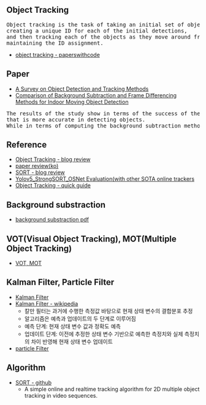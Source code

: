 ## Object Tracking
<pre>
Object tracking is the task of taking an initial set of object detections, 
creating a unique ID for each of the initial detections, 
and then tracking each of the objects as they move around frames in a video, 
maintaining the ID assignment.
</pre>
- [object tracking - paperswithcode](https://paperswithcode.com/task/object-tracking/latest) 

## Paper
- [A Survey on Object Detection and Tracking Methods](https://www.semanticscholar.org/paper/A-Survey-on-Moving-Object-Detection-and-Tracking-Pathan-Chauhan/590acc13826d21e2468801c1ec038ec4d1afe8ab?p2df)  
- [Comparison of Background Subtraction and Frame Differencing Methods for Indoor Moving Object Detection](https://ieeexplore.ieee.org/document/9398484)  
<pre>
The results of the study show in terms of the success of the frame differencing method 
that is more accurate in detecting objects.
While in terms of computing the background subtraction method is faster in detecting objects.
</pre>

## Reference
- [Object Tracking - blog review](https://mickael-k.tistory.com/26)
- [paper review(ko)](https://eehoeskrap.tistory.com/90)
- [SORT - blog review](https://mickael-k.tistory.com/48)  
- [Yolov5_StrongSORT_OSNet Evaluation(with other SOTA online trackers](https://github.com/mikel-brostrom/Yolov5_StrongSORT_OSNet/wiki/Evaluation)  
- [Object Tracking - quick guide](https://cv-tricks.com/object-tracking/quick-guide-mdnet-goturn-rolo/)  

## Background substraction
- [background substraction pdf](https://www.dsi.unive.it/~atorsell/Visione/12-background%20subtraction.pdf)  

## VOT(Visual Object Tracking), MOT(Multiple Object Tracking)
- [VOT, MOT](https://gaussian37.github.io/vision-concept-vot_mot/)  

## Kalman Filter, Particle Filter
- [Kalman Filter](https://www.codeproject.com/Articles/865935/Object-Tracking-Kalman-Filter-with-Ease)  
- [Kalman Filter - wikipedia](https://ko.wikipedia.org/wiki/%EC%B9%BC%EB%A7%8C_%ED%95%84%ED%84%B0)  
  - 칼만 필터는 과거에 수행한 측정값 바탕으로 현재 상태 변수의 결합분포 추정  
  - 알고리즘은 예측과 업데이트의 두 단계로 이루어짐  
  - 예측 단계: 현재 상태 변수 값과 정확도 예측  
  - 업데이트 단계: 이전에 추정한 상태 변수 기반으로 예측한 측정치와 실제 측정치의 차이 반영해 현재 상태 변수 업데이트  
- [particle Filter](https://www.codeproject.com/Articles/865934/Object-Tracking-Particle-Filter-with-Ease)  

## Algorithm
- [SORT - github](https://github.com/abewley/sort)  
  - A simple online and realtime tracking algorithm for 2D multiple object tracking in video sequences.
